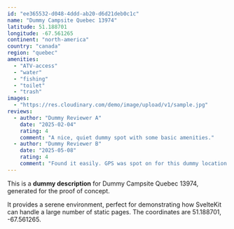 ```yaml
---
id: "ee365532-d048-4ddd-ab20-d6d21deb0c1c"
name: "Dummy Campsite Quebec 13974"
latitude: 51.188701
longitude: -67.561265
continent: "north-america"
country: "canada"
region: "quebec"
amenities:
  - "ATV-access"
  - "water"
  - "fishing"
  - "toilet"
  - "trash"
images:
  - "https://res.cloudinary.com/demo/image/upload/v1/sample.jpg"
reviews:
  - author: "Dummy Reviewer A"
    date: "2025-02-04"
    rating: 4
    comment: "A nice, quiet dummy spot with some basic amenities."
  - author: "Dummy Reviewer B"
    date: "2025-05-08"
    rating: 4
    comment: "Found it easily. GPS was spot on for this dummy location."
---
```


This is a **dummy description** for Dummy Campsite Quebec 13974, generated for the proof of concept.

It provides a serene environment, perfect for demonstrating how SvelteKit can handle a large number of static pages. The coordinates are 51.188701, -67.561265.
